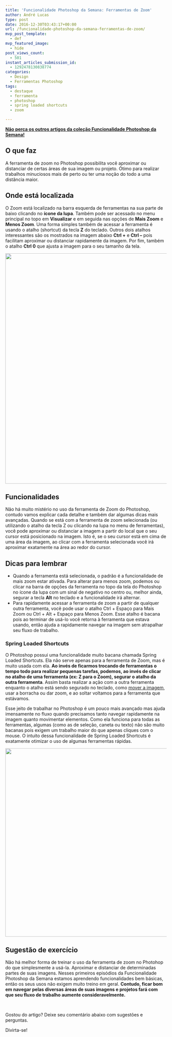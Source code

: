 ```yaml
---
title: 'Funcionalidade Photoshop da Semana: Ferramentas de Zoom'
author: André Lucas
type: post
date: 2016-12-30T03:43:17+00:00
url: /funcionalidade-photoshop-da-semana-ferramentas-de-zoom/
mvp_post_template:
  - def
mvp_featured_image:
  - hide
post_views_count:
  - 501
instant_articles_submission_id:
  - 1292478130838774
categories:
  - Design
  - Ferramentas Photoshop
tags:
  - destaque
  - ferramenta
  - photoshop
  - spring loaded shortcuts
  - zoom

---
```

<a href="https://www.igluonline.com/category/design/ferramentas-photoshop/" target="_blank"><strong>Não perca os outros artigos da coleção Funcionalidade Photoshop da Semana!</strong></a>

## O que faz

A ferramenta de zoom no Photoshop possibilita você aproximar ou distanciar de certas áreas de sua imagem ou projeto. Ótimo para realizar trabalhos minuciosos mais de perto ou ter uma noção do todo a uma distância maior.

## Onde está localizada

O Zoom está localizado na barra esquerda de ferramentas na sua parte de baixo clicando no **ícone da lupa**. Também pode ser acessado no menu principal no topo em **Visualizar** e em seguida nas opções de **Mais Zoom** e **Menos Zoom**. Uma forma simples também de acessar a ferramenta é usando o atalho (shortcut) da tecla **Z** do teclado. Outros dois atalhos interessantes são os mostrados na imagem abaixo **Ctrl +** e **Ctrl &#8211;** pois facilitam aproximar ou distanciar rapidamente da imagem. Por fim, também o atalho **Ctrl 0** que ajusta a imagem para o seu tamanho da tela.

<img class=" wp-image-315 aligncenter" src="http://blog.igluonline.com/wp-content/uploads/2016/12/Screenshot_2-4.jpg" alt="" width="1079" height="719" srcset="https://www.igluonline.com/wp-content/uploads/2016/12/Screenshot_2-4.jpg 1122w, https://www.igluonline.com/wp-content/uploads/2016/12/Screenshot_2-4-300x200.jpg 300w, https://www.igluonline.com/wp-content/uploads/2016/12/Screenshot_2-4-768x512.jpg 768w, https://www.igluonline.com/wp-content/uploads/2016/12/Screenshot_2-4-1024x683.jpg 1024w" sizes="(max-width: 1079px) 100vw, 1079px" />

## Funcionalidades

Não há muito mistério no uso da ferramenta de Zoom do Photoshop, contudo vamos explicar cada detalhe e também dar algumas dicas mais avançadas. Quando se está com a ferramenta de zoom selecionada (ou utilizando o atalho da tecla Z ou clicando na lupa no menu de ferramentas), você pode aproximar ou distanciar a imagem a partir do local que o seu cursor está posicionado na imagem. Isto é, se o seu cursor está em cima de uma área da imagem, ao clicar com a ferramenta selecionada você irá aproximar exatamente na área ao redor do cursor.

## Dicas para lembrar

  * Quando a ferramenta está selecionada, o padrão é a funcionalidade de mais zoom estar ativada. Para alterar para menos zoom, podemos ou clicar na barra de opções da ferramenta no topo da tela do Photoshop no ícone da lupa com um sinal de negativo no centro ou, melhor ainda, segurar a tecla **Alt** no teclado e a funcionalidade irá alternar.
  * Para rapidamente acessar a ferramenta de zoom a partir de qualquer outra ferramenta, você pode usar o atalho Ctrl + Espaço para Mais Zoom ou Ctrl + Alt + Espaço para Menos Zoom. Esse atalho é bacana pois ao terminar de usá-lo você retorna à ferramenta que estava usando, então ajuda a rapidamente navegar na imagem sem atrapalhar seu fluxo de trabalho.

### Spring Loaded Shortcuts

O Photoshop possui uma funcionalidade muito bacana chamada Spring Loaded Shortcuts. Ela não serve apenas para a ferramenta de Zoom, mas é muito usada com ela. **Ao invés de ficarmos trocando de ferramentas o tempo todo para realizar pequenas tarefas, podemos, ao invés de clicar no atalho de uma ferramenta (ex: Z para o Zoom), segurar o atalho da outra ferramenta**. Assim basta realizar a ação com a outra ferramenta enquanto o atalho está sendo segurado no teclado, como [mover a imagem][1], usar a borracha ou dar zoom, e ao soltar voltamos para a ferramenta que estávamos.

Esse jeito de trabalhar no Photoshop é um pouco mais avançado mas ajuda imensamente no fluxo quando precisamos tanto navegar rapidamente na imagem quanto movimentar elementos. Como ela funciona para todas as ferramentas, algumas (como as de seleção, caneta ou texto) não são muito bacanas pois exigem um trabalho maior do que apenas cliques com o mouse. O intuito dessa funcionalidade de Spring Loaded Shortcuts é exatamente otimizar o uso de algumas ferramentas rápidas.

<img class=" wp-image-316 aligncenter" src="http://blog.igluonline.com/wp-content/uploads/2016/12/Screenshot_3-4.jpg" alt="" width="1085" height="588" srcset="https://www.igluonline.com/wp-content/uploads/2016/12/Screenshot_3-4.jpg 1919w, https://www.igluonline.com/wp-content/uploads/2016/12/Screenshot_3-4-300x163.jpg 300w, https://www.igluonline.com/wp-content/uploads/2016/12/Screenshot_3-4-768x417.jpg 768w, https://www.igluonline.com/wp-content/uploads/2016/12/Screenshot_3-4-1024x555.jpg 1024w" sizes="(max-width: 1085px) 100vw, 1085px" />

## Sugestão de exercício

Não há melhor forma de treinar o uso da ferramenta de zoom no Photohop do que simplesmente a usá-la. Aproximar e distanciar de determinadas partes de suas imagens. Nesses primeiros episódios da Funcionalidade Photoshop da Semana estamos aprendendo funcionalidades bem básicas, então os seus usos não exigem muito treino em geral. **Contudo, ficar bom em navegar pelas diversas áreas de suas imagens e projetos fará com que seu fluxo de trabalho aumente consideravelmente.**

&nbsp;

Gostou do artigo? Deixe seu comentário abaixo com sugestões e perguntas.

Divirta-se!

 [1]: http://blog.igluonline.com/funcionalidade-photoshop-da-semana-ferramenta-mover/